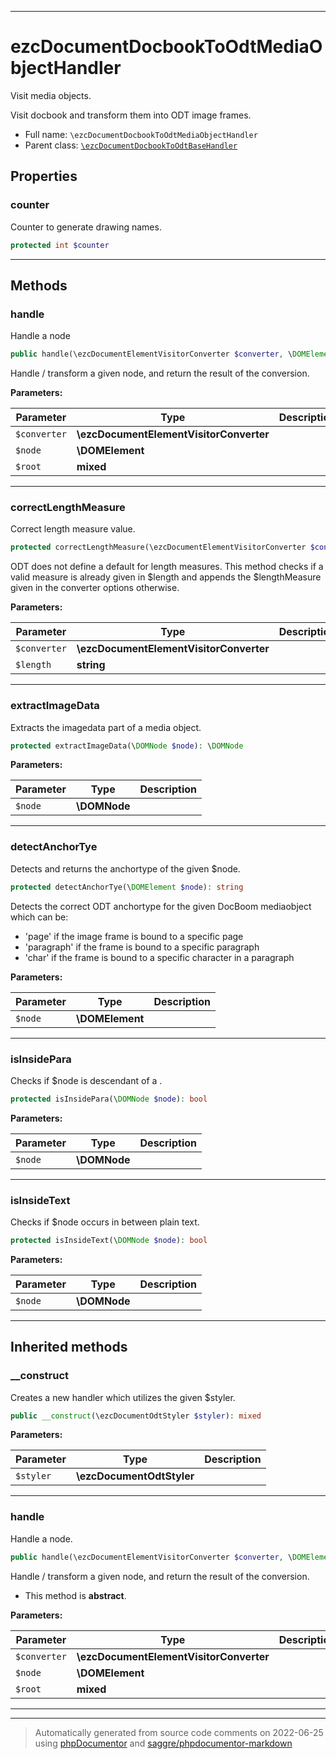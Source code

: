 ***

# ezcDocumentDocbookToOdtMediaObjectHandler

Visit media objects.

Visit docbook <mediaobject/> and transform them into ODT image frames.

* Full name: `\ezcDocumentDocbookToOdtMediaObjectHandler`
* Parent class: [`\ezcDocumentDocbookToOdtBaseHandler`](./ezcDocumentDocbookToOdtBaseHandler.md)



## Properties


### counter

Counter to generate drawing names.

```php
protected int $counter
```






***

## Methods


### handle

Handle a node

```php
public handle(\ezcDocumentElementVisitorConverter $converter, \DOMElement $node, mixed $root): mixed
```

Handle / transform a given node, and return the result of the
conversion.






**Parameters:**

| Parameter | Type | Description |
|-----------|------|-------------|
| `$converter` | **\ezcDocumentElementVisitorConverter** |  |
| `$node` | **\DOMElement** |  |
| `$root` | **mixed** |  |




***

### correctLengthMeasure

Correct length measure value.

```php
protected correctLengthMeasure(\ezcDocumentElementVisitorConverter $converter, string $length): string
```

ODT does not define a default for length measures. This method checks if
a valid measure is already given in $length and appends the
$lengthMeasure given in the converter options otherwise.






**Parameters:**

| Parameter | Type | Description |
|-----------|------|-------------|
| `$converter` | **\ezcDocumentElementVisitorConverter** |  |
| `$length` | **string** |  |




***

### extractImageData

Extracts the imagedata part of a media object.

```php
protected extractImageData(\DOMNode $node): \DOMNode
```








**Parameters:**

| Parameter | Type | Description |
|-----------|------|-------------|
| `$node` | **\DOMNode** |  |




***

### detectAnchorTye

Detects and returns the anchortype of the given $node.

```php
protected detectAnchorTye(\DOMElement $node): string
```

Detects the correct ODT anchortype for the given DocBoom mediaobject
which can be:

- 'page' if the image frame is bound to a specific page
- 'paragraph' if the frame is bound to a specific paragraph
- 'char' if the frame is bound to a specific character in a paragraph






**Parameters:**

| Parameter | Type | Description |
|-----------|------|-------------|
| `$node` | **\DOMElement** |  |




***

### isInsidePara

Checks if $node is descendant of a <para/>.

```php
protected isInsidePara(\DOMNode $node): bool
```








**Parameters:**

| Parameter | Type | Description |
|-----------|------|-------------|
| `$node` | **\DOMNode** |  |




***

### isInsideText

Checks if $node occurs in between plain text.

```php
protected isInsideText(\DOMNode $node): bool
```








**Parameters:**

| Parameter | Type | Description |
|-----------|------|-------------|
| `$node` | **\DOMNode** |  |




***


## Inherited methods


### __construct

Creates a new handler which utilizes the given $styler.

```php
public __construct(\ezcDocumentOdtStyler $styler): mixed
```








**Parameters:**

| Parameter | Type | Description |
|-----------|------|-------------|
| `$styler` | **\ezcDocumentOdtStyler** |  |




***

### handle

Handle a node.

```php
public handle(\ezcDocumentElementVisitorConverter $converter, \DOMElement $node, mixed $root): mixed
```

Handle / transform a given node, and return the result of the
conversion.


* This method is **abstract**.



**Parameters:**

| Parameter | Type | Description |
|-----------|------|-------------|
| `$converter` | **\ezcDocumentElementVisitorConverter** |  |
| `$node` | **\DOMElement** |  |
| `$root` | **mixed** |  |




***


***
> Automatically generated from source code comments on 2022-06-25 using [phpDocumentor](http://www.phpdoc.org/) and [saggre/phpdocumentor-markdown](https://github.com/Saggre/phpDocumentor-markdown)
